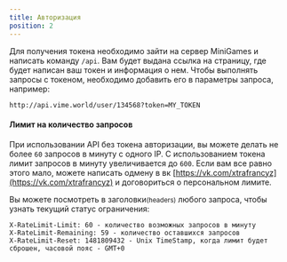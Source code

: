```yaml
---
title: Авторизация
position: 2
---
```


Для получения токена необходимо зайти на сервер MiniGames и написать команду `/api`. Вам будет выдана ссылка на страницу, где будет написан ваш токен и информация о нем.
Чтобы выполнять запросы с токеном, необходимо добавить его в параметры запроса, например:
```
http://api.vime.world/user/134568?token=MY_TOKEN
```

#### Лимит на количество запросов
При использовании API без токена авторизации, вы можете делать не более `60` запросов в минуту с одного IP. С использованием токена лимит запросов в минуту увеличивается до `600`. Если вам все равно этого мало, можете написать одмену в вк [https://vk.com/xtrafrancyz](https://vk.com/xtrafrancyz) и договориться о персональном лимите.

Вы можете посмотреть в заголовки<small>(headers)</small> любого запроса, чтобы узнать текущий статус ограничения:

```
X-RateLimit-Limit: 60 - количество возможных запросов в минуту
X-RateLimit-Remaining: 59 - количество оставшихся запросов
X-RateLimit-Reset: 1481809432 - Unix TimeStamp, когда лимит будет сброшен, часовой пояс - GMT+0
```
